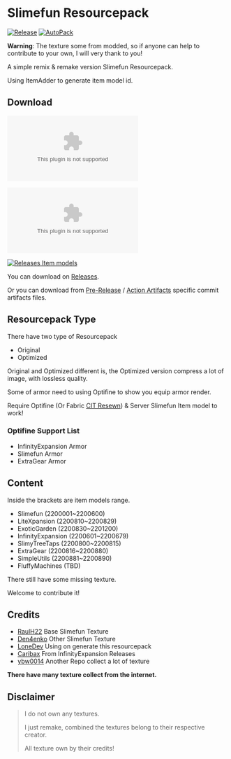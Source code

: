 # Slimefun Resourcepack

[![Release](https://img.shields.io/github/v/release/xMikux/Slimefun-Resourcepack?style=flat-square)](https://github.com/xMikux/Slimefun-Resourcepack/releases)
[![AutoPack](https://img.shields.io/github/workflow/status/xMikux/Slimefun-Resourcepack/AutoPack?style=flat-square)](https://github.com/xMikux/Slimefun-Resourcepack/actions/workflows/AutoPack.yml)

**Warning**: The texture some from modded, so if anyone can help to contribute to your own, I will very thank to you!

A simple remix & remake version Slimefun Resourcepack.

Using ItemAdder to generate item model id.

## Download

[![Releases Downloads Original](https://img.shields.io/github/downloads/xMikux/Slimefun-Resourcepack/latest/Slimefun-ResourcePack-Original.zip?style=flat-square)](https://github.com/xMikux/Slimefun-Resourcepack/releases/latest)

[![Releases Downloads Optimized](https://img.shields.io/github/downloads/xMikux/Slimefun-Resourcepack/latest/Slimefun-ResourcePack-Optimized.zip?style=flat-square)](https://github.com/xMikux/Slimefun-Resourcepack/releases/latest)

[![Releases Item models](https://img.shields.io/github/downloads/xMikux/Slimefun-Resourcepack/latest/item-models.yml?style=flat-square)](https://github.com/xMikux/Slimefun-Resourcepack/releases/latest)

You can download on [Releases](https://github.com/xMikux/Slimefun-Resourcepack/releases).

Or you can download from [Pre-Release](https://github.com/xMikux/Slimefun-Resourcepack/releases/tag/latest) / [Action Artifacts](https://github.com/xMikux/Slimefun-Resourcepack/actions) specific commit artifacts files.

## Resourcepack Type

There have two type of Resourcepack

* Original
* Optimized

Original and Optimized different is, the Optimized version compress a lot of image, with lossless quality.

Some of armor need to using Optifine to show you equip armor render.

Require Optifine (Or Fabric [CIT Resewn](https://modrinth.com/mod/cit-resewn)) & Server Slimefun Item model to work!

### Optifine Support List

* InfinityExpansion Armor
* Slimefun Armor
* ExtraGear Armor

## Content

Inside the brackets are item models range.

* Slimefun (2200001~2200600)
* LiteXpansion (2200810~2200829)
* ExoticGarden (2200830~2201200)
* InfinityExpansion (2200601~2200679)
* SlimyTreeTaps (2200800~2200815)
* ExtraGear (2200816~2200880)
* SimpleUtils (2200881~2200890)
* FluffyMachines (TBD)

There still have some missing texture.

Welcome to contribute it!

## Credits

* [RaulH22](https://www.planetminecraft.com/texture-pack/slimefun-texture-by-raulh22/) Base Slimefun Texture
* [Den4enko](https://github.com/Den4enko/Slimefun-Resourcepack) Other Slimefun Texture
* [LoneDev](https://www.spigotmc.org/resources/addon-slimefun4-textures-for-itemsadder.83877/) Using on generate this resourcepack
* [Caribax](https://github.com/Mooy1/InfinityExpansion/releases/tag/v1) From InfinityExpansion Releases
* [ybw0014](https://gzss.link/sf-texture) Another Repo collect a lot of texture

**There have many texture collect from the internet.**

## Disclaimer

> I do not own any textures.
>
> I just remake, combined the textures belong to their respective creator.
>
> All texture own by their credits!
